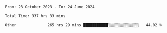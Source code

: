 

<!--START_SECTION:waka-->

```txt
From: 23 October 2023 - To: 24 June 2024

Total Time: 337 hrs 33 mins

Other              265 hrs 29 mins ███████████░░░░░░░░░░░░░░   44.02 %
```

<!--END_SECTION:waka-->
